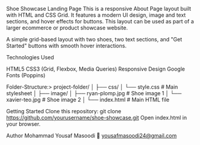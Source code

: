 Shoe Showcase Landing Page
This is a responsive About Page layout built with HTML and CSS Grid. It features a modern UI design, image and text sections, and hover effects for buttons. This layout can be used as part of a larger ecommerce or product showcase website.

A simple grid-based layout with two shoes, two text sections, and "Get Started" buttons with smooth hover interactions.

Technologies Used

HTML5
CSS3 (Grid, Flexbox, Media Queries)
Responsive Design
Google Fonts (Poppins)

Folder-Structure:>
project-folder/
│
├── css/
│ └── style.css # Main stylesheet
│
├── image/
│ ├── ryan-plomp.jpg # Shoe image 1
│ └── xavier-teo.jpg # Shoe image 2
│
└── index.html # Main HTML file

Getting Started
Clone this repository:
git clone https://github.com/yourusername/shoe-showcase.git
Open index.html in your browser.

Author
Mohammad Yousaf Masoodi
📧 yousafmasoodi24@gmail.com
